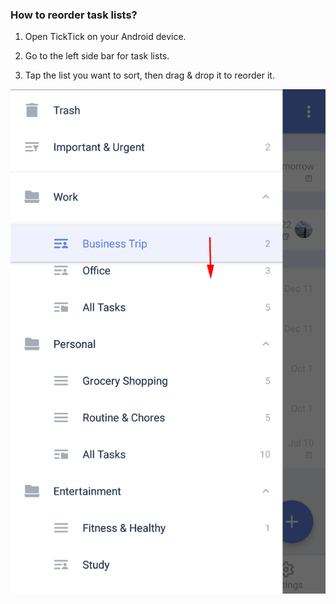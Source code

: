 ### How to reorder task lists?

1. Open TickTick on your Android device.

2. Go to the left side bar for task lists.

3. Tap the list you want to sort, then drag & drop it to reorder it.

![](../../images/ticktick-android-app/list/3.2.8.png)

